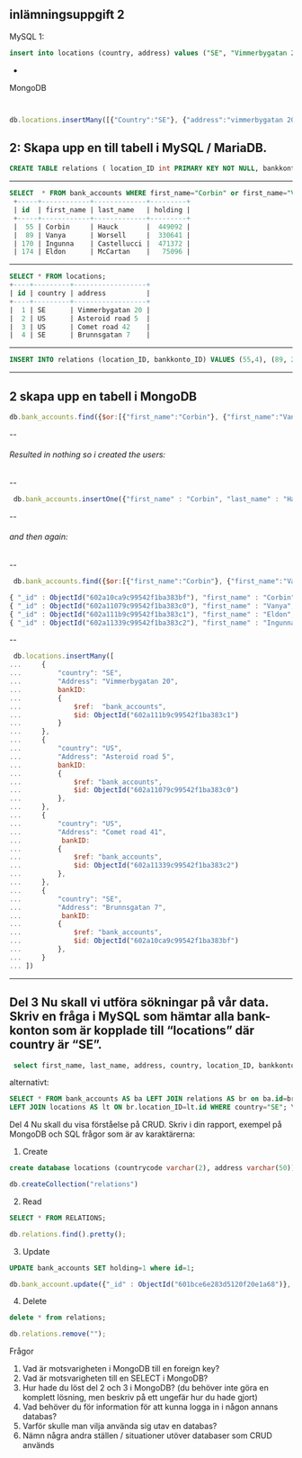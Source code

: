  ####

 
 inlämningsuppgift 2
-
 MySQL 
 1:
 ```sql
 insert into locations (country, address) values ("SE", "Vimmerbygatan 20"), ("US", "Asteroid road 5"), ("US", "Comet road 42"), ("SE", "Brunnsgatan 7");
 ```
-
MongoDB
 ```javascript


 db.locations.insertMany([{"Country":"SE"}, {"address":"vimmerbygatan 20"}, {"Country":"US"}, {"address":"Asteroid road 5"}, {"Country": "US"}, {"address":"Comet road 41"},  {"Country": "SE"}, {"address":"Brunnsgatan 7"} ]);
 ```
 2: 
Skapa upp en till tabell i MySQL / MariaDB.
-----
```sql
CREATE TABLE relations ( location_ID int PRIMARY KEY NOT NULL, bankkonto_ID int UNIQUE NOT NULL, FOREIGN KEY (location_ID) REFERENCES locations(id), FOREIGN KEY (bankkonto_ID) REFERENCES bank_accounts(id));
```
-----
```sql
SELECT  * FROM bank_accounts WHERE first_name="Corbin" or first_name="Vanya" or first_name="Eldon" or first_name="Ingunna"; 
 +-----+------------+-------------+---------+  
 | id  | first_name | last_name   | holding |  
 +-----+------------+-------------+---------+  
 |  55 | Corbin     | Hauck       |  449092 |  
 |  89 | Vanya      | Worsell     |  330641 |  
 | 170 | Ingunna    | Castellucci |  471372 |  
 | 174 | Eldon      | McCartan    |   75096 | 
```
-----
```sql
SELECT * FROM locations; 
+----+---------+------------------+ 
| id | country | address          | 
+----+---------+------------------+ 
|  1 | SE      | Vimmerbygatan 20 | 
|  2 | US      | Asteroid road 5  | 
|  3 | US      | Comet road 42    | 
|  4 | SE      | Brunnsgatan 7    |
```
-----
```sql
INSERT INTO relations (location_ID, bankkonto_ID) VALUES (55,4), (89, 2), (174, 1),  (170, 3);
```
-----
 2 skapa upp en tabell i MongoDB
-----
```javascript
db.bank_accounts.find({$or:[{"first_name":"Corbin"}, {"first_name":"Vanya"},{"first_name":"Eldon"}, {"first_name":"Ingunna"} ]});  
```

--
###### Resulted in nothing so i created the users:
--

```javascript
 db.bank_accounts.insertOne({"first_name" : "Corbin", "last_name" : "Hauck", "holding" : "9999"}) \ db.bank_accounts.insertOne({"first_name":"first_name" : "Vanya", "last_name" : "Worsell", "holding" : "9997"}) \ db.bank_accounts.insertOne({"first_name" : "Eldon", "last_name" : "McCartan", "holding" : "9998"}) \ db.bank_accounts.insertOne({"first_name" : "Ingunna", "last_name" : "Castellucci", "holding" : "8881"})
```
-- 
###### and then again:
--
```javascript
 db.bank_accounts.find({$or:[{"first_name":"Corbin"}, {"first_name":"Vanya"},{"first_name":"Eldon"}, {"first_name":"Ingunna"} ]});  \

{ "_id" : ObjectId("602a10ca9c99542f1ba383bf"), "first_name" : "Corbin", "last_name" : "Hauck", "holding" : "9999" } \
{ "_id" : ObjectId("602a11079c99542f1ba383c0"), "first_name" : "Vanya", "last_name" : "Worsell", "holding" : "9997" } \
{ "_id" : ObjectId("602a111b9c99542f1ba383c1"), "first_name" : "Eldon", "last_name" : "McCartan", "holding" : "9998" } \
{ "_id" : ObjectId("602a11339c99542f1ba383c2"), "first_name" : "Ingunna", "last_name" : "Castellucci", "holding" : "8881" } \
```
--
```javascript
 db.locations.insertMany([
...     {
...         "country": "SE",
...         "Address": "Vimmerbygatan 20",
...         bankID:
...         {
...             $ref:  "bank_accounts",
...             $id: ObjectId("602a111b9c99542f1ba383c1")
...         }
...     },
...     {
...         "country": "US",
...         "Address": "Asteroid road 5",
...         bankID:
...         {
...             $ref: "bank_accounts",
...             $id: ObjectId("602a11079c99542f1ba383c0")
...         },
...     },
...     {
...         "country": "US",
...         "Address": "Comet road 41",
...          bankID:
...         {
...             $ref: "bank_accounts",
...             $id: ObjectId("602a11339c99542f1ba383c2")
...         },
...     },
...     {
...         "country": "SE",
...         "Address": "Brunnsgatan 7",
...          bankID:
...         {
...             $ref: "bank_accounts",
...             $id: ObjectId("602a10ca9c99542f1ba383bf")
...         },
...     }
... ])
```
-----





 Del 3
 Nu skall vi utföra sökningar på vår data.
 Skriv en fråga i MySQL som hämtar alla bank-konton som är kopplade till “locations” där country är “SE”.
-----
```sql
 select first_name, last_name, address, country, location_ID, bankkonto_ID from locations, bank_accounts, relations where locations.id=relations.location_ID and country="SE" and bankkonto_ID=bank_accounts.id; \
```
alternativt:
```sql
SELECT * FROM bank_accounts AS ba LEFT JOIN relations AS br on ba.id=br.bankkonto_ID \
LEFT JOIN locations AS lt ON br.location_ID=lt.id WHERE country="SE"; \
```

 Del 4
Nu skall du visa förståelse på CRUD.
Skriv i din rapport, exempel på MongoDB och SQL frågor som är av karaktärerna:
1. Create
```sql
create database locations (countrycode varchar(2), address varchar(50));
```
```javascript
db.createCollection("relations")
```
2. Read
```sql
SELECT * FROM RELATIONS;
```
```javascript
db.relations.find().pretty();
```
3. Update
```sql
UPDATE bank_accounts SET holding=1 where id=1;
```
```javascript
db.bank_account.update({"_id" : ObjectId("601bce6e283d5120f20e1a68")}, {$set: {"holding": 888} });
```
4. Delete
```sql
delete * from relations;
```
```javascript
db.relations.remove("");
```
 Frågor
1. Vad är motsvarigheten i MongoDB till en foreign key?
2. Vad är motsvarigheten till en SELECT i MongoDB?
3. Hur hade du löst del 2 och 3 i MongoDB? (du behöver inte göra en komplett lösning,
men beskriv på ett ungefär hur du hade gjort)
4. Vad behöver du för information för att kunna logga in i någon annans databas?
5. Varför skulle man vilja använda sig utav en databas?
6. Nämn några andra ställen / situationer utöver databaser som CRUD används

